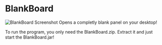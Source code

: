 # BlankBoard
![BlankBoard Screenshot](http://i.imgur.com/p3JUhMD.png)
Opens a completly blank panel on your desktop!

To run the program, you only need the BlankBoard.zip. Extract it and just start the BlankBoard.jar!
